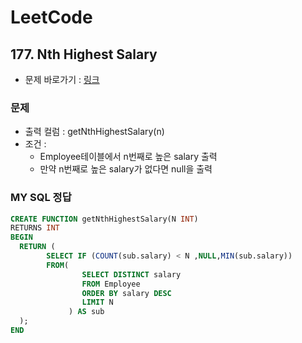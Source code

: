 
# LeetCode
## 177. Nth Highest Salary
* 문제 바로가기 : [링크](https://leetcode.com/problems/nth-highest-salary/)

### 문제
* 출력 컬럼 : getNthHighestSalary(n)
* 조건 : 
  * Employee테이블에서 n번째로 높은 salary 출력
  * 만약 n번째로 높은 salary가 없다면 null을 출력

### MY SQL 정답
```SQL
CREATE FUNCTION getNthHighestSalary(N INT) 
RETURNS INT
BEGIN
  RETURN (
        SELECT IF (COUNT(sub.salary) < N ,NULL,MIN(sub.salary))
        FROM(
                SELECT DISTINCT salary
                FROM Employee
                ORDER BY salary DESC 
                LIMIT N
             ) AS sub   
  );
END
```